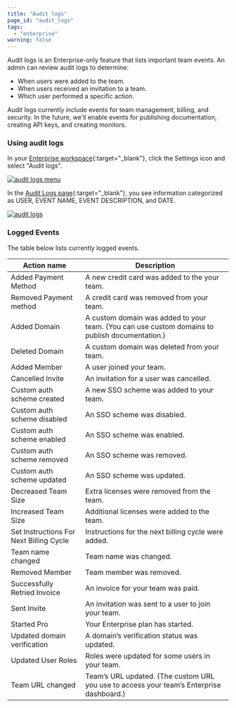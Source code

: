 ```yaml
---
title: "Audit logs"
page_id: "audit_logs"
tags: 
  - "enterprise"
warning: false
---
```


Audit logs is an Enterprise-only feature that lists important team events. An admin can review audit logs to determine:

* When users were added to the team.
* When users received an invitation to a team. 
* Which user performed a specific action.

Audit logs currently include events for team management, billing, and security. In the future, we'll enable events for publishing documentation, creating API keys, and creating monitors.

### Using audit logs

In your [Enterprise workspace](https://app.getpostman.com/dashboard){:target="_blank"}, click the Settings icon and select "Audit logs".

[![audit logs menu](https://s3.amazonaws.com/postman-static-getpostman-com/postman-docs/ENT-audit-logs-menu2.png)](https://s3.amazonaws.com/postman-static-getpostman-com/postman-docs/ENT-audit-logs-menu2.png)

In the [Audit Logs page](https://app.getpostman.com/dashboard/audit){:target="_blank"}, you see information categorized as USER, EVENT NAME, EVENT DESCRIPTION, and DATE. 

[![audit logs](https://s3.amazonaws.com/postman-static-getpostman-com/postman-docs/ENT-audit-logs-page.png)](https://s3.amazonaws.com/postman-static-getpostman-com/postman-docs/ENT-audit-logs-page.png)

### Logged Events

The table below lists currently logged events.

| Action name  | Description |
| ------------- | ------------- |
| Added Payment Method  | A new credit card was added to the your team.  |
| Removed Payment method   | A credit card was removed from your team.  |
| Added Domain   | A custom domain was added to your team. (You can use custom domains to publish documentation.)  |
| Deleted Domain  | A custom domain was deleted from your team.  |
| Added Member   | A user joined your team.   |
| Cancelled Invite   | An invitation for a user was cancelled.   |
| Custom auth scheme created| 	A new SSO scheme was added to your team.  |
| Custom auth scheme disabled  | An SSO scheme was disabled. |
| Custom auth scheme enabled | An SSO scheme was enabled.  |
| Custom auth scheme removed  | An SSO scheme was removed.  |
| Custom auth scheme updated  | An SSO scheme was updated.|
| Decreased Team Size  | Extra licenses were removed from the team. |
| Increased Team Size | Additional licenses were added to the team.  |
| Set Instructions For Next Billing Cycle  | Instructions for the next billing cycle were added.|
| Team name changed  | Team name was changed.  |
| Removed Member  | 	Team member was removed.  |
| Successfully Retried Invoice  | An invoice for your team was paid.  |
| Sent Invite  | An invitation was sent to a user to join your team.  |
| Started Pro  | Your Enterprise plan has started.  |
| Updated domain verification  | A domain’s verification status was updated.|
| Updated User Roles | Roles were updated for some users in your team.  |
| Team URL changed  | Team’s URL updated. (The custom URL you use to access your team’s Enterprise dashboard.)  |











